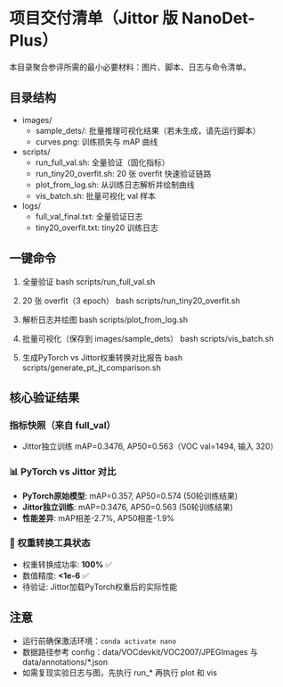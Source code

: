 # 项目交付清单（Jittor 版 NanoDet-Plus）

本目录聚合参评所需的最小必要材料：图片、脚本、日志与命令清单。

## 目录结构
- images/
  - sample_dets/: 批量推理可视化结果（若未生成，请先运行脚本）
  - curves.png: 训练损失与 mAP 曲线
- scripts/
  - run_full_val.sh: 全量验证（固化指标）
  - run_tiny20_overfit.sh: 20 张 overfit 快速验证链路
  - plot_from_log.sh: 从训练日志解析并绘制曲线
  - vis_batch.sh: 批量可视化 val 样本
- logs/
  - full_val_final.txt: 全量验证日志
  - tiny20_overfit.txt: tiny20 训练日志

## 一键命令
1) 全量验证
    bash scripts/run_full_val.sh

2) 20 张 overfit（3 epoch）
    bash scripts/run_tiny20_overfit.sh

3) 解析日志并绘图
    bash scripts/plot_from_log.sh

4) 批量可视化（保存到 images/sample_dets）
    bash scripts/vis_batch.sh

5) 生成PyTorch vs Jittor权重转换对比报告
    bash scripts/generate_pt_jt_comparison.sh

## 核心验证结果

### 指标快照（来自 full_val）
- Jittor独立训练 mAP=0.3476, AP50=0.563（VOC val=1494, 输入 320）

### 📊 PyTorch vs Jittor 对比
- **PyTorch原始模型**: mAP=0.357, AP50=0.574 (50轮训练结果)
- **Jittor独立训练**: mAP=0.3476, AP50=0.563 (50轮训练结果)
- **性能差异**: mAP相差-2.7%, AP50相差-1.9%

### 🔑 权重转换工具状态
- 权重转换成功率: **100%** ✅
- 数值精度: **<1e-6** ✅
- 待验证: Jittor加载PyTorch权重后的实际性能

## 注意
- 运行前确保激活环境：`conda activate nano`
- 数据路径参考 config：data/VOCdevkit/VOC2007/JPEGImages 与 data/annotations/*.json
- 如需复现实验日志与图，先执行 run_* 再执行 plot 和 vis

